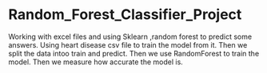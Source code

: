 # Random_Forest_Classifier_Project
Working with excel files and using Sklearn ,random forest to predict some answers.
Using heart disease csv file to train the model from it.
Then we split the data intoo train and predict.
Then we use RandomForest to train the model.
Then we measure how accurate the model is. 
